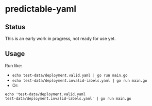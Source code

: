 # predictable-yaml

## Status
This is an early work in progress, not ready for use yet.

## Usage
Run like:
* `echo test-data/deployment.valid.yaml | go run main.go`
* `echo test-data/deployment.invalid-labels.yaml | go run main.go`
* Or:
```shell
echo 'test-data/deployment.valid.yaml
test-data/deployment.invalid-labels.yaml' | go run main.go
```
